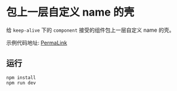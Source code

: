 # 包上一层自定义 name 的壳

给 `keep-alive` 下的 `component` 接受的组件包上一层自定义 name 的壳。

示例代码地址: [PermaLink](https://github.com/chenhaihong/keep-alive-wrap-customed-name/blob/bcb3444ab68e4893b03b0ad9d734db6aeca2543a/src/components/HelloWorld.vue#L34)

## 运行

```
npm install
npm run dev
```
